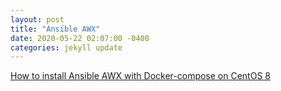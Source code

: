 ```yaml
---
layout: post
title: "Ansible AWX"
date: 2020-05-22 02:07:00 -0400
categories: jekyll update
---
```

[How to install Ansible AWX with Docker-compose on CentOS 8][awx-install]

[awx-install]: https://www.techrepublic.com/article/how-to-install-the-awx-ansible-web-gui-on-centos-8/